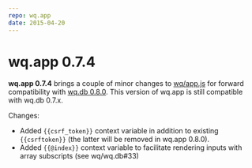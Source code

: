```yaml
---
repo: wq.app
date: 2015-04-20
---
```


# wq.app 0.7.4

**wq.app 0.7.4** brings a couple of minor changes to [wq/app.js](../wq.app/index.md) for forward compatibility with [wq.db 0.8.0](./wq.db-v0.8.0.md).  This version of wq.app is still compatible with wq.db 0.7.x.

Changes:
- Added `{{csrf_token}}` context variable in addition to existing `{{csrftoken}}` (the latter will be removed in wq.app 0.8.0).
- Added `{{@index}}` context variable to facilitate rendering inputs with array subscripts (see wq/wq.db#33)
